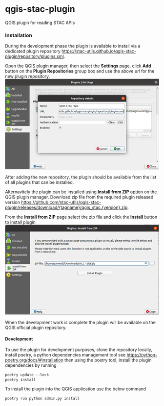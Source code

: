 # qgis-stac-plugin
QGIS plugin for reading STAC APIs

### Installation

During the development phase the plugin is available to install via 
a dedicated plugin repository 
https://stac-utils.github.io/qgis-stac-plugin/repository/plugins.xml.

Open the QGIS plugin manager, then select the **Settings** page, click **Add** 
button on the **Plugin Repositories** group box and use the above url for 
the new plugin repository.
![Add plugin repository](docs/images/plugin_settings.png)

After adding the new repository, the plugin should be available from the list
of all plugins that can be installed.

Alternavitely the plugin can be installed using **Install from ZIP** option on the 
QGIS plugin manager. Download zip file from the required plugin released version
https://github.com/stac-utils/qgis-stac-plugin/releases/download/{tagname}/qgis_stac.{version}.zip.

From the **Install from ZIP** page select the zip file and click the **Install** button to install
plugin
![Screenshot for installf from zip option](docs/images/install_from_zip.png)

When the development work is complete the plugin will be available on the QGIS
official plugin repository.


#### Development 

To use the plugin for development purposes, clone the repository locally,
install poetry, a python dependencies management tool see https://python-poetry.org/docs/#installation
then using the poetry tool, install the plugin dependencies by running 
``` 
poetry update --lock
poetry install
```

To install the plugin into the QGIS application use the below command
```
poetry run python admin.py install
```


